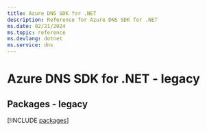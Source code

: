```yaml
---
title: Azure DNS SDK for .NET
description: Reference for Azure DNS SDK for .NET
ms.date: 02/21/2024
ms.topic: reference
ms.devlang: dotnet
ms.service: dns
---
```

# Azure DNS SDK for .NET - legacy
## Packages - legacy
[!INCLUDE [packages](dns-index.md)]